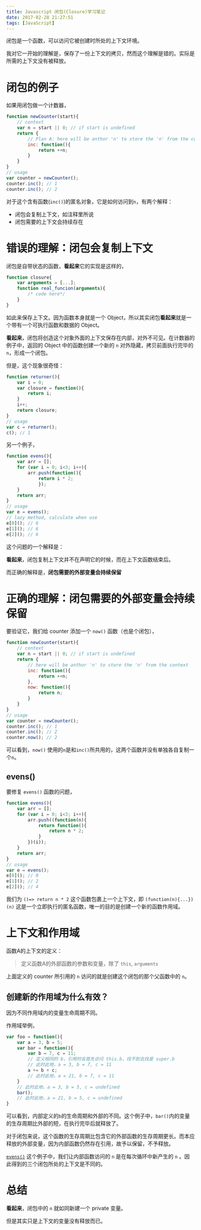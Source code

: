 ```yaml
---
title: Javascript 闭包(Closure)学习笔记
date: 2017-02-28 21:27:51
tags: [JavaScript]
---
```


闭包是一个函数，可以访问它被创建时所处的上下文环境。

我对它一开始的理解是，保存了一份上下文的拷贝，然而这个理解是错的。实际是所需的上下文没有被释放。



# 闭包的例子

如果用闭包做一个计数器，
```js
function newCounter(start){
    // context
    var n = start || 0; // if start is undefined
    return {
        // Plan A: here will be anthor 'n' to store the 'n' from the context
        inc: function(){
            return ++n;  
        }
    }
}
// usage
var counter = newCounter();
counter.inc(); // 1
counter.inc(); // 2
```

对于这个含有函数(`inc()`)的匿名对象，它是如何访问到`n`，有两个解释：

- 闭包会复制上下文，如注释里所说
- 闭包需要的上下文会持续存在

# 错误的理解：闭包会复制上下文

闭包是自带状态的函数，**看起来**它的实现是这样的，
```js
function closure{
    var arguments = [...];
    function real_funcion(arguments){
        /* code here*/   
    }
}
```

如此来保存上下文。因为函数本身就是一个 Object，所以其实闭包**看起来**就是一个带有一个可执行函数和数据的 Object。

**看起来**，闭包将创造这个对象外面的上下文保存在内部，对外不可见。在计数器的例子中，返回的 Object 中的函数创建一个新的 `n` 对外隐藏，拷贝前面执行完毕的 `n`，形成一个闭包。

但是，这个现象很奇怪：

```js
function returner(){
    var i = 0;
    var closure = function(){
        return i;
    }
    i++;
    return closure;
}
// usage
var c = returner();
c(); // 1
```

另一个例子，

```js
function evens(){
    var arr = [];
    for (var i = 0; i<3; i++){
        arr.push(function(){
            return i * 2;
            });
    }
    return arr;
}
// usage
var e = evens();
// lazy method, calculate when use
e[0](); // 6
e[1](); // 6
e[2](); // 6
```

这个问题的一个解释是：

**看起来**，闭包复制上下文并不在声明它的时候，而在上下文函数结束后。

而正确的解释是，**闭包需要的外部变量会持续保留**

# 正确的理解：闭包需要的外部变量会持续保留

要验证它，我们给 counter 添加一个 `now()` 函数（也是个闭包），
```js
function newCounter(start){
    // context
    var n = start || 0; // if start is undefined
    return {
        // here will be anthor 'n' to store the 'n' from the context
        inc: function(){
            return ++n;  
        },
        now: function(){
            return n;
        }
    }
}
// usage
var counter = newCounter();
counter.inc(); // 1
counter.inc(); // 2
counter.now(); // 2
```

可以看到，`now()` 使用的`n`是和`inc()`所共用的，这两个函数并没有单独各自复制一个`n`。

## evens()

要修复 `evens()` 函数的问题，
```js
function evens(){
    var arr = [];
    for (var i = 0; i<3; i++){
        arr.push((function(n){
            return function(){
                return n * 2;
            }
        })(i));
    }
    return arr;
}
// usage
var e = evens();
e[0](); // 0
e[1](); // 2
e[2](); // 4
```

我们为 `()=> return n * 2` 这个函数包裹上一个上下文，即 `(function(n){...})(n)` 这是一个立即执行的匿名函数，唯一的目的是创建一个新的函数作用域。

# 上下文和作用域

函数A的上下文的定义：

> 定义函数A的外部函数的参数和变量，除了 `this`, `arguments`

上面定义的 counter 所引用的 `n` 访问的就是创建这个闭包的那个父函数中的 `n`。

## 创建新的作用域为什么有效？

因为不同作用域内的变量生命周期不同。

作用域举例，
```js
var foo = function(){
    var a = 3, b = 5;
    var bar = function(){
        var b = 7, c = 11;
        // 定义相同的 b，引用时会首先访问 this.b，找不到去找是 super.b
        // 此时此地，a = 3, b = 7, c = 11
        a += b + c;
        // 此时此地，a = 21, b = 7, c = 11
    }
    // 此时此地，a = 3, b = 5, c = undefined
    bar();
    // 此时此地，a = 21, b = 5, c = undefined
}
```

可以看到，内部定义的`b`的生命周期和外部的不同。这个例子中，`bar()`内的变量的生存周期比外部的短，在执行完毕后就释放了。

对于闭包来说，这个函数的生存周期比包含它的外部函数的生存周期更长。而本应释放的外部变量，因为内部函数仍然存在引用，故予以保留，不予释放。

[`evens()`](#evens) 这个例子中，我们让内部函数访问的 `n` 是在每次循环中新产生的 `n` 。因此得到的三个闭包所处的上下文是不同的。

# 总结

**看起来**，闭包中的 `n` 就如同新建一个 private 变量。

但是其实只是上下文的变量没有释放而已。
